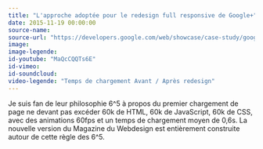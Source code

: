 ```yaml
---
title: "L'approche adoptée pour le redesign full responsive de Google+"
date: 2015-11-19 00:00:00
source-name:
source-url: "https://developers.google.com/web/showcase/case-study/googleplus/?ref=MagazineDuWebdesign"
image:
image-legende:
id-youtube: "MaQcCQQTs6E"
id-vimeo:
id-soundcloud:
video-legende: "Temps de chargement Avant / Après redesign"
---
```


Je suis fan de leur philosophie 6^5 à propos du premier chargement de page ne devant pas excéder 60k de HTML, 60k de JavaScript, 60k de CSS, avec des animations 60fps et un temps de chargement moyen de 0,6s. La nouvelle version du Magazine du Webdesign est entièrement construite autour de cette règle des 6^5.
